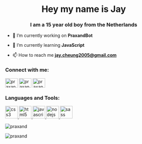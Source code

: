 <h1 align="center">Hey my name is Jay</h1>
<h3 align="center">I am a 15 year old boy from the Netherlands</h3>

- 🔭 I’m currently working on **PraxandBot**

- 🌱 I’m currently learning **JavaScript**

- 📫 How to reach me **jay.cheung2005@gmail.com**

<p align="left">
<h3 align="left">Connect with me:</h3>
<a href="https://twitter.com/praxand_" target="blank"><img align="center" src="https://cdn.jsdelivr.net/npm/simple-icons@3.0.1/icons/twitter.svg" alt="praxand_" height="30" width="40" /></a>
<a href="https://instagram.com/praxand" target="blank"><img align="center" src="https://cdn.jsdelivr.net/npm/simple-icons@3.0.1/icons/instagram.svg" alt="praxand" height="30" width="40" /></a>
<a href="https://www.youtube.com/c/praxand" target="blank"><img align="center" src="https://cdn.jsdelivr.net/npm/simple-icons@3.0.1/icons/youtube.svg" alt="praxand" height="30" width="40" /></a>
</p>

<h3 align="left">Languages and Tools:</h3>
<p align="left"> <a href="https://www.w3schools.com/css/" target="_blank"> <img src="https://devicons.github.io/devicon/devicon.git/icons/css3/css3-original-wordmark.svg" alt="css3" width="40" height="40"/> </a> <a href="https://www.w3.org/html/" target="_blank"> <img src="https://devicons.github.io/devicon/devicon.git/icons/html5/html5-original-wordmark.svg" alt="html5" width="40" height="40"/> </a> <a href="https://developer.mozilla.org/en-US/docs/Web/JavaScript" target="_blank"> <img src="https://devicons.github.io/devicon/devicon.git/icons/javascript/javascript-original.svg" alt="javascript" width="40" height="40"/> </a> <a href="https://nodejs.org" target="_blank"> <img src="https://devicons.github.io/devicon/devicon.git/icons/nodejs/nodejs-original-wordmark.svg" alt="nodejs" width="40" height="40"/> </a> <a href="https://sass-lang.com" target="_blank"> <img src="https://devicons.github.io/devicon/devicon.git/icons/sass/sass-original.svg" alt="sass" width="40" height="40"/> </a> </p> </p>

<p><img align="center" src="https://github-readme-stats.vercel.app/api?username=praxand&show_icons=true&theme=dark" alt="praxand" /></p>

<p>&nbsp;<img align="left" src="https://github-readme-stats.vercel.app/api/top-langs/?username=praxand&layout=compact&theme=dark" alt="praxand" /></p>
